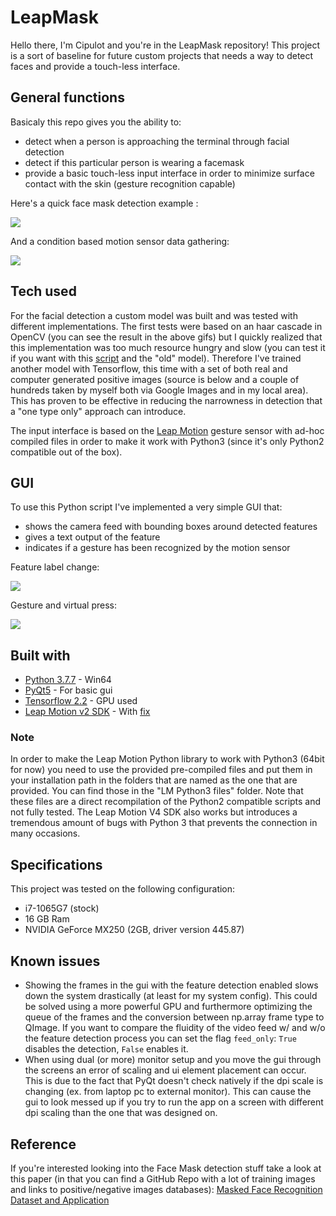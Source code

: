 # LeapMask

Hello there, I'm Cipulot and you're in the LeapMask repository!
This project is a sort of baseline for future custom projects that needs a way to detect faces and provide a touch-less interface.

## General functions
Basicaly this repo gives you the ability to:
* detect when a person is approaching the terminal through facial detection
* detect if this particular person is wearing a facemask
* provide a basic touch-less input interface in order to minimize surface contact with the skin (gesture recognition capable)

Here's a quick face mask detection example :

![](https://github.com/Cipulot/CodeWithFriends-Spring2020/blob/master/projects/Cipulot/LeapMask/gifs/gif_facemask_detection_test.gif)

And a condition based motion sensor data gathering:

![](https://github.com/Cipulot/CodeWithFriends-Spring2020/blob/master/projects/Cipulot/LeapMask/gifs/gif_nomask_mask_doorbell_example.gif)

## Tech used
For the facial detection a custom model was built and was tested with different implementations.
The first tests were based on an haar cascade in OpenCV (you can see the result in the above gifs) but I quickly realized that this implementation was too much resource hungry and slow (you can test it if you want with this [script](https://github.com/Cipulot/CodeWithFriends-Spring2020/blob/master/projects/Cipulot/LeapMask/OpenCV_only_old.py) and the "old" model). Therefore I've trained another model with Tensorflow, this time with a set of both real and computer generated positive images (source is below and a couple of hundreds taken by myself both via Google Images and in my local area). This has proven to be effective in reducing the narrowness in detection that a "one type only" approach can introduce.

The input interface is based on the [Leap Motion](https://www.ultraleap.com/datasheets/Leap_Motion_Controller_Datasheet.pdf) gesture sensor with ad-hoc compiled files in order to make it work with Python3 (since it's only Python2 compatible out of the box).

## GUI
To use this Python script I've implemented a very simple GUI that:
* shows the camera feed with bounding boxes around detected features
* gives a text output of the feature
* indicates if a gesture has been recognized by the motion sensor

Feature label change:

![](https://github.com/Cipulot/CodeWithFriends-Spring2020/blob/master/projects/Cipulot/LeapMask/gifs/Main_gui.gif)

Gesture and virtual press:

![](https://github.com/Cipulot/CodeWithFriends-Spring2020/blob/master/projects/Cipulot/LeapMask/gifs/Gesture_gui.gif)

## Built with
* [Python 3.7.7](https://www.python.org/downloads/release/python-377/) - Win64
* [PyQt5](https://pypi.org/project/PyQt5/) - For basic gui
* [Tensorflow 2.2](https://www.tensorflow.org/install) - GPU used
* [Leap Motion v2 SDK](https://developer.leapmotion.com/setup/desktop) - With [fix](https://forums.leapmotion.com/t/resolved-windows-10-fall-creators-update-bugfix/6585)

### Note
In order to make the Leap Motion Python library to work with Python3 (64bit for now) you need to use the provided pre-compiled files and put them in your installation path in the folders that are named as the one that are provided. You can find those in the "LM Python3 files" folder. Note that these files are a direct recompilation of the Python2 compatible scripts and not fully tested.
The Leap Motion V4 SDK also works but introduces a tremendous amount of bugs with Python 3 that prevents the connection in many occasions.

## Specifications
This project was tested on the following configuration:
* i7-1065G7 (stock)
* 16 GB Ram
* NVIDIA GeForce MX250 (2GB, driver version 445.87)

## Known issues
* Showing the frames in the gui with the feature detection enabled slows down the system drastically (at least for my system config). This could be solved using a more powerful GPU and furthermore optimizing the queue of the frames and the conversion between np.array frame type to QImage.
If you want to compare the fluidity of the video feed w/ and w/o the feature detection process you can set the flag ```feed_only```: ```True``` disables the detection, ```False``` enables it.
* When using dual (or more) monitor setup and you move the gui through the screens an error of scaling and ui element placement can occur. This is due to the fact that PyQt doesn't check natively if the dpi scale is changing (ex. from laptop pc to external monitor). This can cause the gui to look messed up if you try to run the app on a screen with different dpi scaling than the one that was designed on.

## Reference 
If you're interested looking into the Face Mask detection stuff take a look at this paper (in that you can find a GitHub Repo with a lot of training images and links to positive/negative images databases):
[Masked Face Recognition Dataset and Application](https://arxiv.org/pdf/2003.09093.pdf)
